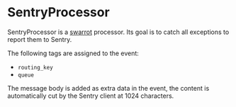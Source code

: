 # SentryProcessor

SentryProcessor is a [swarrot](https://github.com/swarrot/swarrot) processor.
Its goal is to catch all exceptions to report them to Sentry.

The following tags are assigned to the event:

* `routing_key`
* `queue`

The message body is added as extra data in the event, the content is automatically cut by the Sentry client at 1024 characters.